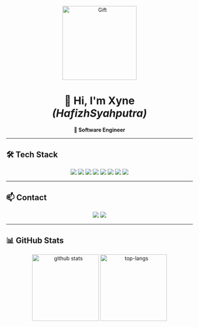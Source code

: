<!-- Banner / Header -->
<p align="center">
  <img src="https://media.giphy.com/media/3ohhwH6fQ3YJxZDdWk/giphy.gif" width="200" alt="Gift" />
</p>

<h1 align="center">👋 Hi, I'm Xyne <br/><i>(HafizhSyahputra)</i></h1>
<p align="center">
  <b>🚀 Software Engineer</b>
</p>

---

## 🛠️ Tech Stack
<p align="center">
  <img src="https://img.shields.io/badge/JavaScript-F7DF1E?style=for-the-badge&logo=javascript&logoColor=black"/>
  <img src="https://img.shields.io/badge/TypeScript-3178C6?style=for-the-badge&logo=typescript&logoColor=white"/>
  <img src="https://img.shields.io/badge/Python-3776AB?style=for-the-badge&logo=python&logoColor=white"/>
  <img src="https://img.shields.io/badge/React-20232A?style=for-the-badge&logo=react&logoColor=61DAFB"/>
  <img src="https://img.shields.io/badge/Node.js-339933?style=for-the-badge&logo=nodedotjs&logoColor=white"/>
  <img src="https://img.shields.io/badge/NestJS-E0234E?style=for-the-badge&logo=nestjs&logoColor=white"/>
  <img src="https://img.shields.io/badge/Express-000000?style=for-the-badge&logo=express&logoColor=white"/>
  <img src="https://img.shields.io/badge/Docker-2496ED?style=for-the-badge&logo=docker&logoColor=white"/>
</p>

---

## 📫 Contact
<p align="center">
  <a href="https://instagram.com/hafiz.sn"><img src="https://img.shields.io/badge/Instagram-E4405F?style=for-the-badge&logo=instagram&logoColor=white"/></a>
  <a href="mailto:your.email@example.com"><img src="https://img.shields.io/badge/Email-D14836?style=for-the-badge&logo=gmail&logoColor=white"/></a>
</p>

---

## 📊 GitHub Stats
<p align="center">
  <img src="https://github-readme-stats.vercel.app/api?username=HafizhSyahputra&show_icons=true&theme=dark" alt="github stats" height="180"/>
  <img src="https://github-readme-stats.vercel.app/api/top-langs/?username=HafizhSyahputra&layout=compact&theme=dark" alt="top-langs" height="180"/>
</p>

